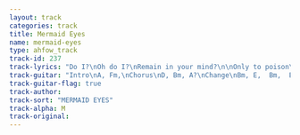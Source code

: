 ```yaml
---
layout: track
categories: track
title: Mermaid Eyes
name: mermaid-eyes
type: ahfow_track
track-id: 237
track-lyrics: "Do I?\nOh do I?\nRemain in your mind?\n\nOnly to poison\nThe Love that we find\n\nDesires have misplaced\nMy wishes are washes\nThe Air is filled with vibrations\nIâ€™m crying for you\nYouâ€™re crying for me\n>From station to station to station\n\nSilent, soft beauty\nWhere are you now?\nThe tide is turning\nOn your mermaid eyes\n\nDesires have misplaced\nMy wishes are washes\nThe Air is filled with vibrations\nIâ€™m crying for you\nYouâ€™re crying for me\nFrom station to station to station"
track-guitar: "Intro\nA, Fm,\nChorus\nD, Bm, A?\nChange\nBm, E,  Bm,  E, D, Gm, Bm,\n\n(provided by Drew)"
track-guitar-flag: true
track-author: 
track-sort: "MERMAID EYES"
track-alpha: M
track-original: 
---
```

